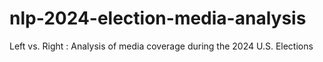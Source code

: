 # nlp-2024-election-media-analysis
Left vs. Right : Analysis of media coverage during the 2024 U.S. Elections
